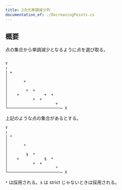 ```yaml
---
title: 2次元単調減少列
documentation_of: ./DecreasingPoints.cs
---
```


## 概要

点の集合から単調減少となるように点を選び取る。

```

Y
↑
│ +
│
│       +
│
│        +  +
│    +           +  +
│           +  +
│                     +
└───────────────────────→ X
```

上記のような点の集合があるとする。

```
Y
↑
│ *
│
│       *
│
│        $  *
│    +           $  *
│           +  +
│                     *
└───────────────────────→ X
```

`*` は採用される。`$` は strict じゃないときは採用される。